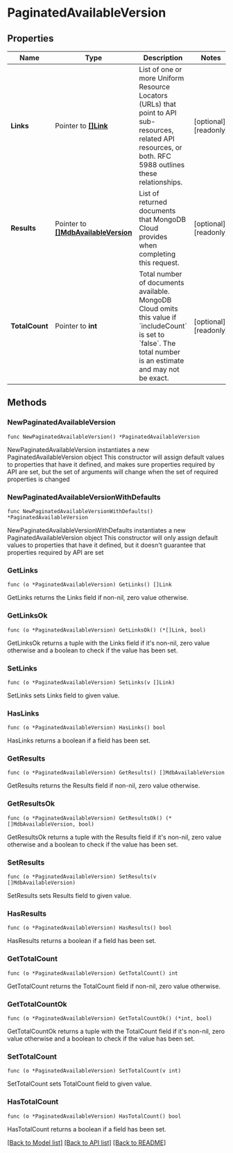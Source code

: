 # PaginatedAvailableVersion

## Properties

Name | Type | Description | Notes
------------ | ------------- | ------------- | -------------
**Links** | Pointer to [**[]Link**](Link.md) | List of one or more Uniform Resource Locators (URLs) that point to API sub-resources, related API resources, or both. RFC 5988 outlines these relationships. | [optional] [readonly] 
**Results** | Pointer to [**[]MdbAvailableVersion**](MdbAvailableVersion.md) | List of returned documents that MongoDB Cloud provides when completing this request. | [optional] [readonly] 
**TotalCount** | Pointer to **int** | Total number of documents available. MongoDB Cloud omits this value if &#x60;includeCount&#x60; is set to &#x60;false&#x60;. The total number is an estimate and may not be exact. | [optional] [readonly] 

## Methods

### NewPaginatedAvailableVersion

`func NewPaginatedAvailableVersion() *PaginatedAvailableVersion`

NewPaginatedAvailableVersion instantiates a new PaginatedAvailableVersion object
This constructor will assign default values to properties that have it defined,
and makes sure properties required by API are set, but the set of arguments
will change when the set of required properties is changed

### NewPaginatedAvailableVersionWithDefaults

`func NewPaginatedAvailableVersionWithDefaults() *PaginatedAvailableVersion`

NewPaginatedAvailableVersionWithDefaults instantiates a new PaginatedAvailableVersion object
This constructor will only assign default values to properties that have it defined,
but it doesn't guarantee that properties required by API are set

### GetLinks

`func (o *PaginatedAvailableVersion) GetLinks() []Link`

GetLinks returns the Links field if non-nil, zero value otherwise.

### GetLinksOk

`func (o *PaginatedAvailableVersion) GetLinksOk() (*[]Link, bool)`

GetLinksOk returns a tuple with the Links field if it's non-nil, zero value otherwise
and a boolean to check if the value has been set.

### SetLinks

`func (o *PaginatedAvailableVersion) SetLinks(v []Link)`

SetLinks sets Links field to given value.

### HasLinks

`func (o *PaginatedAvailableVersion) HasLinks() bool`

HasLinks returns a boolean if a field has been set.
### GetResults

`func (o *PaginatedAvailableVersion) GetResults() []MdbAvailableVersion`

GetResults returns the Results field if non-nil, zero value otherwise.

### GetResultsOk

`func (o *PaginatedAvailableVersion) GetResultsOk() (*[]MdbAvailableVersion, bool)`

GetResultsOk returns a tuple with the Results field if it's non-nil, zero value otherwise
and a boolean to check if the value has been set.

### SetResults

`func (o *PaginatedAvailableVersion) SetResults(v []MdbAvailableVersion)`

SetResults sets Results field to given value.

### HasResults

`func (o *PaginatedAvailableVersion) HasResults() bool`

HasResults returns a boolean if a field has been set.
### GetTotalCount

`func (o *PaginatedAvailableVersion) GetTotalCount() int`

GetTotalCount returns the TotalCount field if non-nil, zero value otherwise.

### GetTotalCountOk

`func (o *PaginatedAvailableVersion) GetTotalCountOk() (*int, bool)`

GetTotalCountOk returns a tuple with the TotalCount field if it's non-nil, zero value otherwise
and a boolean to check if the value has been set.

### SetTotalCount

`func (o *PaginatedAvailableVersion) SetTotalCount(v int)`

SetTotalCount sets TotalCount field to given value.

### HasTotalCount

`func (o *PaginatedAvailableVersion) HasTotalCount() bool`

HasTotalCount returns a boolean if a field has been set.

[[Back to Model list]](../README.md#documentation-for-models) [[Back to API list]](../README.md#documentation-for-api-endpoints) [[Back to README]](../README.md)


